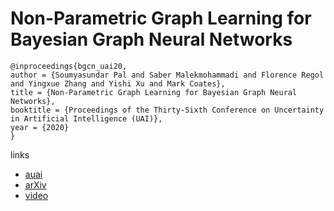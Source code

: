 # Non-Parametric Graph Learning for Bayesian Graph Neural Networks

```
@inproceedings{bgcn_uai20,
author = {Soumyasundar Pal and Saber Malekmohammadi and Florence Regol and Yingxue Zhang and Yishi Xu and Mark Coates},
title = {Non-Parametric Graph Learning for Bayesian Graph Neural Networks},
booktitle = {Proceedings of the Thirty-Sixth Conference on Uncertainty in Artificial Intelligence (UAI)},
year = {2020}
}
```

links
- [auai](http://www.auai.org/uai2020/proceedings/538_main_paper.pdf)
- [arXiv](https://arxiv.org/abs/2006.13335)
- [video](https://youtu.be/HGenR6p2LzQ)
